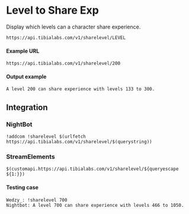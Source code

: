 # Level to Share Exp

Display which levels can a character share experience.

`https://api.tibialabs.com/v1/sharelevel/LEVEL`

#### Example URL

``https://api.tibialabs.com/v1/sharelevel/200``

#### Output example

```
A level 200 can share experience with levels 133 to 300.
```

## Integration

### NightBot

```
!addcom !sharelevel $(urlfetch https://api.tibialabs.com/v1/sharelevel/$(querystring))
```

### StreamElements

```
$(customapi.https://api.tibialabs.com/v1/sharelevel/${queryescape ${1:}})
```

#### Testing case

```
Wedzy_: !sharelevel 700
Nightbot: A level 700 can share experience with levels 466 to 1050.
```
